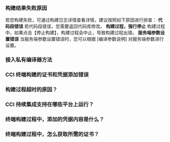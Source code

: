 ### 构建结果失败原因
若您构建失败，可通过构建日志详情查看详情，建议按照如下原因进行排查：
**代码段错误**
若代码段错误，您需要返回代码库修改。
**构建过程，强行停止**
构建过程中，如果点击【停止构建】，构建过程会中止，导致构建过程出错。 
**服务端参数设置错误**
当服务端参数设置错误时，您可以根据 [编译参数说明] 对服务端参数进行设置。
### 接入私有编译器方法
### CCI 终端构建的证书和凭据添加错误 
### 构建过程超时的原因？
### CCI 持续集成支持在哪些平台上运行？
### 终端构建过程中，添加的凭据内容是什么？
### 终端构建过程中，怎么获取所需的证书？